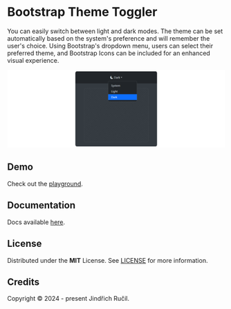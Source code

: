 # Bootstrap Theme Toggler

You can easily switch between light and dark modes. 
The theme can be set automatically based on the system's preference and will remember the user's choice. 
Using Bootstrap's dropdown menu, users can select their preferred theme, and Bootstrap Icons can be included for an enhanced visual experience.

![Bootstrap Theme Toggler Coer](/cover.png)

## Demo

Check out the [playground](https://jindrichrucil.github.io/bootstrap-theme-toggler/resources/playground).

## Documentation

Docs available [here](https://jindrichrucil.github.io).

## License

Distributed under the **MIT** License. See [LICENSE](https://jindrichrucil.github.io/bootstrap-theme-toggler/resources/license) for more information.

## Credits

Copyright © 2024 - present Jindřich Ručil.
